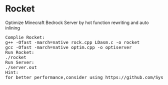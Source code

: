 # Rocket
Optimize Minecraft Bedrock Server by hot function rewriting and auto inlining
<pre>
Complie Rocket:
g++ -Ofast -march=native rock.cpp LDasm.c -o rocket
gcc -Ofast -march=native optim.cpp -o optiserver
Run Rocket:
./rocket
Run Server:
./server.out
Hint:
for better performance,consider using https://github.com/Sysca11/bdlauncher with "opti.so"
</pre>
